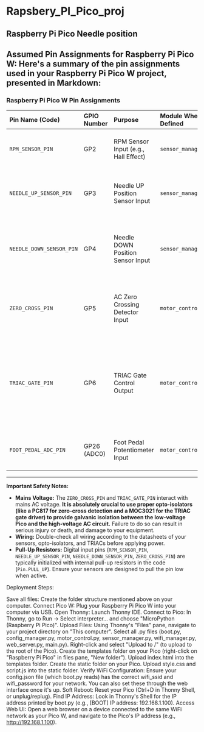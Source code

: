 # Rapsbery_PI_Pico_proj

## Raspberry Pi Pico Needle position

Assumed Pin Assignments for Raspberry Pi Pico W:
Here's a summary of the pin assignments used in your Raspberry Pi Pico W project, presented in Markdown:
---

### Raspberry Pi Pico W Pin Assignments

| Pin Name (Code)        | GPIO Number | Purpose                                       | Module Where Defined | Notes                                                    |
| :--------------------- | :---------- | :-------------------------------------------- | :------------------- | :------------------------------------------------------- |
| `RPM_SENSOR_PIN`       | GP2         | RPM Sensor Input (e.g., Hall Effect)          | `sensor_manager.py`  | Connect your RPM sensor output here.                     |
| `NEEDLE_UP_SENSOR_PIN` | GP3         | Needle UP Position Sensor Input               | `sensor_manager.py`  | Used for detecting the needle's top position.            |
| `NEEDLE_DOWN_SENSOR_PIN`| GP4        | Needle DOWN Position Sensor Input             | `sensor_manager.py`  | Used for detecting the needle's bottom position and stopping. |
| `ZERO_CROSS_PIN`       | GP5         | AC Zero Crossing Detector Input               | `motor_control.py`   | **CRITICAL SAFETY:** Must be opto-isolated from mains AC! |
| `TRIAC_GATE_PIN`       | GP6         | TRIAC Gate Control Output                     | `motor_control.py`   | **CRITICAL SAFETY:** Controls the motor; must use an opto-TRIAC driver (e.g., MOC3021) for isolation! |
| `FOOT_PEDAL_ADC_PIN`   | GP26 (ADC0) | Foot Pedal Potentiometer Input                | `motor_control.py`   | Analog input for reading pedal position.                 |

---

**Important Safety Notes:**

* **Mains Voltage:** The `ZERO_CROSS_PIN` and `TRIAC_GATE_PIN` interact with mains AC voltage. **It is absolutely crucial to use proper opto-isolators (like a PC817 for zero-cross detection and a MOC3021 for the TRIAC gate driver) to provide galvanic isolation between the low-voltage Pico and the high-voltage AC circuit.** Failure to do so can result in serious injury or death, and damage to your equipment.
* **Wiring:** Double-check all wiring according to the datasheets of your sensors, opto-isolators, and TRIACs before applying power.
* **Pull-Up Resistors:** Digital input pins (`RPM_SENSOR_PIN`, `NEEDLE_UP_SENSOR_PIN`, `NEEDLE_DOWN_SENSOR_PIN`, `ZERO_CROSS_PIN`) are typically initialized with internal pull-up resistors in the code (`Pin.PULL_UP`). Ensure your sensors are designed to pull the pin low when active.


Deployment Steps:

Save all files: Create the folder structure mentioned above on your computer.
Connect Pico W: Plug your Raspberry Pi Pico W into your computer via USB.
Open Thonny: Launch Thonny IDE.
Connect to Pico: In Thonny, go to Run -> Select interpreter... and choose "MicroPython (Raspberry Pi Pico)".
Upload Files:
Using Thonny's "Files" pane, navigate to your project directory on "This computer".
Select all .py files (boot.py, config_manager.py, motor_control.py, sensor_manager.py, wifi_manager.py, web_server.py, main.py).
Right-click and select "Upload to /" (to upload to the root of the Pico).
Create the templates folder on your Pico (right-click on "Raspberry Pi Pico" in files pane, "New folder").
Upload index.html into the templates folder.
Create the static folder on your Pico.
Upload style.css and script.js into the static folder.
Verify WiFi Configuration: Ensure your config.json file (which boot.py reads) has the correct wifi_ssid and wifi_password for your network. You can also set these through the web interface once it's up.
Soft Reboot: Reset your Pico (Ctrl+D in Thonny Shell, or unplug/replug).
Find IP Address: Look in Thonny's Shell for the IP address printed by boot.py (e.g., [BOOT] IP address: 192.168.1.100).
Access Web UI: Open a web browser on a device connected to the same WiFi network as your Pico W, and navigate to the Pico's IP address (e.g., http://192.168.1.100).